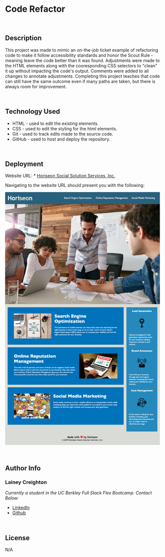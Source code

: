 # Code Refactor

<br>

## Description

This project was made to mimic an on-the-job ticket example of refactoring code to make it follow accessibility standards and honor the Scout Rule - meaning leave the code better than it was found. Adjustments were made to the HTML elements along with the cooresponding CSS selectors to "clean" it up without impacting the code's output. Comments were added to all changes to annotate adjustments. Completing this project teaches that code can still have the same outcome even if many paths are taken, but there is always room for improvement.

<br>

## Technology Used

- HTML - used to edit the existing elements.
- CSS - used to edit the styling for the html elements.
- Git - used to track edits made to the source code.
- GitHub - used to host and deploy the repository.

<br>

## Deployment

Website URL: * [Horiseon Social Solution Services, Inc.](https://laineycreighton.github.io/code-refactor/)

Navigating to the website URL should present you with the following:

![alt text](assets/images/horiseon-webpage.png)
  
  <br>

## Author Info

### Lainey Creighton

*Currently a student in the UC Berkley Full Stack Flex Bootcamp. Contact Below:* 

* [LinkedIn](https://www.linkedin.com/in/lainey-creighton/)
* [Github](https://github.com/laineycreighton)

<br>

## License

N/A
